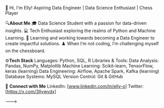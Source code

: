 👋 Hi, I'm Elly!
Aspiring Data Engineer | Data Science Enthusiast | Chess Player 


🔍**About Me**
🎓 Data Science Student with a passion for data-driven insights.
💻 Tech Enthusiast exploring the realms of Python and Machine Learning.
🔧 Learning and working towards becoming a Data Engineer to create impactful solutions.
♟️ When I’m not coding, I’m challenging myself on the chessboard.


⚙️**Tech Stack**
Languages: Python, SQL, R
Libraries & Tools:
Data Analysis: Pandas, NumPy, Matplotlib
Machine Learning: Scikit-learn, TensorFlow, keras (learning)
Data Engineering: Airflow, Apache Spark, Kafka (learning)
Database Systems: MySQL
Version Control: Git & GitHub


🤝 **Connect with Me**
LinkedIn: [www.linkedin.com/in/elly-o]
Twitter: [https://x.com/3llywydx]

--->

